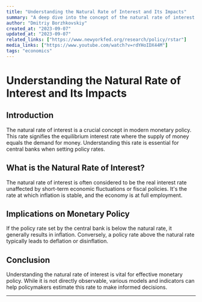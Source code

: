 ```yaml
---
title: "Understanding the Natural Rate of Interest and Its Impacts"
summary: "A deep dive into the concept of the natural rate of interest and its implications on monetary policy."
author: "Dmitriy Borzhkovskiy"
created_at: "2023-09-07"
updated_at: "2023-09-07"
related_links: ["https://www.newyorkfed.org/research/policy/rstar"]
media_links: ["https://www.youtube.com/watch?v=rdYHoIDX44M"]
tags: "economics"
---
```


# Understanding the Natural Rate of Interest and Its Impacts

## Introduction

The natural rate of interest is a crucial concept in modern monetary policy. This rate signifies the equilibrium interest rate where the supply of money equals the demand for money. Understanding this rate is essential for central banks when setting policy rates. 

## What is the Natural Rate of Interest?

The natural rate of interest is often considered to be the real interest rate unaffected by short-term economic fluctuations or fiscal policies. It's the rate at which inflation is stable, and the economy is at full employment.

## Implications on Monetary Policy

If the policy rate set by the central bank is below the natural rate, it generally results in inflation. Conversely, a policy rate above the natural rate typically leads to deflation or disinflation. 

## Conclusion

Understanding the natural rate of interest is vital for effective monetary policy. While it is not directly observable, various models and indicators can help policymakers estimate this rate to make informed decisions.

---
